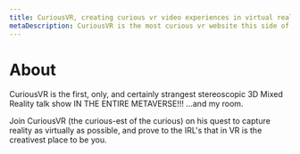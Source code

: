 ```yaml
---
title: CuriousVR, creating curious vr video experiences in virtual reality, mixed reality, and the metaverse.
metaDescription: CuriousVR is the most curious vr website this side of reality.
---
```


# About
CuriousVR is the first, only, and certainly strangest stereoscopic 3D Mixed Reality talk show IN THE ENTIRE METAVERSE!!!
...and my room.

Join CuriousVR (the curious-est of the curious) on his quest to capture reality as virtually as possible, and prove to the IRL's that in VR is the creativest place to be you.